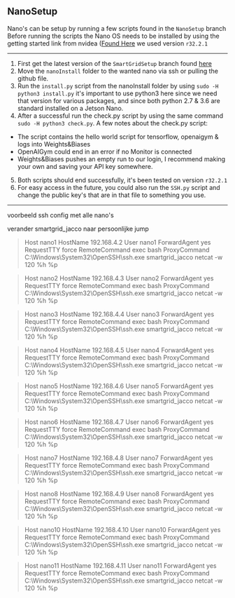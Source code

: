 ## NanoSetup

Nano's can be setup by running a few scripts found in the `NanoSetup` branch
Before running the scripts the Nano OS needs to be installed by using the getting started link from nvidea ([Found Here](https://developer.nvidia.com/embedded/learn/get-started-jetson-nano-devkit) we used version `r32.2.1`

***

1. First get the latest version of the `SmartGridSetup` branch found [here](https://github.com/RDAxRoadkill/SmartGridSetup) 
2. Move the `nanoInstall` folder to the wanted nano via ssh or pulling the github file. 
3. Run the `install.py` script from the nanoInstall folder by using `sudo -H python3 install.py` it's important to use python3 here since we need that version for various packages, and since both python 2.7 & 3.6 are standard installed on a Jetson Nano.
4. After a successful run the check.py script by using the same command `sudo -H python3 check.py`. A few notes about the check.py script:
* The script contains the hello world script for tensorflow, openaigym & logs into Weights&Biases
* OpenAIGym could end in an error if no Monitor is connected
* Weights&Biases pushes an empty run to our login, I recommend making your own and saving your API key somewhere. 
5. Both scripts should end successfully, it's been tested on version `r32.2.1`
6. For easy access in the future, you could also run the `SSH.py` script and change the public key's that are in that file to something you use.


***
voorbeeld ssh config met alle nano's

verander smartgrid_jacco naar persoonlijke jump

> Host nano1
> 	HostName 192.168.4.2
> 	User nano1
>   ForwardAgent yes
> 	RequestTTY force
> 	RemoteCommand exec bash
> 	ProxyCommand C:\Windows\System32\OpenSSH\ssh.exe smartgrid_jacco netcat -w 120 %h %p

> Host nano2
> 	HostName 192.168.4.3
> 	User nano2
>   ForwardAgent yes
> 	RequestTTY force
> 	RemoteCommand exec bash
> 	ProxyCommand C:\Windows\System32\OpenSSH\ssh.exe smartgrid_jacco netcat -w 120 %h %p

> Host nano3
> 	HostName 192.168.4.4
> 	User nano3
>   ForwardAgent yes
> 	RequestTTY force
> 	RemoteCommand exec bash
> 	ProxyCommand C:\Windows\System32\OpenSSH\ssh.exe smartgrid_jacco netcat -w 120 %h %p

> Host nano4
> 	HostName 192.168.4.5
> 	User nano4
>   ForwardAgent yes
> 	RequestTTY force
> 	RemoteCommand exec bash
> 	ProxyCommand C:\Windows\System32\OpenSSH\ssh.exe smartgrid_jacco netcat -w 120 %h %p

> Host nano5
> 	HostName 192.168.4.6
> 	User nano5
> 	ForwardAgent yes
> 	RequestTTY force
> 	RemoteCommand exec bash
> 	ProxyCommand C:\Windows\System32\OpenSSH\ssh.exe smartgrid_jacco netcat -w 120 %h %p

> Host nano6
> 	HostName 192.168.4.7
> 	User nano6
>   ForwardAgent yes
> 	RequestTTY force
> 	RemoteCommand exec bash
> 	ProxyCommand C:\Windows\System32\OpenSSH\ssh.exe smartgrid_jacco netcat -w 120 %h %p

> Host nano7
> 	HostName 192.168.4.8
> 	User nano7
>   ForwardAgent yes
> 	RequestTTY force
> 	RemoteCommand exec bash
> 	ProxyCommand C:\Windows\System32\OpenSSH\ssh.exe smartgrid_jacco netcat -w 120 %h %p

> Host nano8
> 	HostName 192.168.4.9
> 	User nano8
>   ForwardAgent yes
> 	RequestTTY force
> 	RemoteCommand exec bash
> 	ProxyCommand C:\Windows\System32\OpenSSH\ssh.exe smartgrid_jacco netcat -w 120 %h %p

> Host nano10
> 	HostName 192.168.4.10
> 	User nano10
>   ForwardAgent yes
> 	RequestTTY force
> 	RemoteCommand exec bash
> 	ProxyCommand C:\Windows\System32\OpenSSH\ssh.exe smartgrid_jacco netcat -w 120 %h %p

> Host nano11
> 	HostName 192.168.4.11
> 	User nano11
>   ForwardAgent yes
> 	RequestTTY force
> 	RemoteCommand exec bash
> 	ProxyCommand C:\Windows\System32\OpenSSH\ssh.exe smartgrid_jacco netcat -w 120 %h %p


